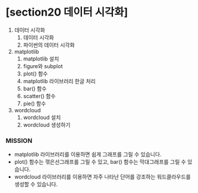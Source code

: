 # [section20 데이터 시각화] 

01. 데이터 시각화
    1. 데이터 시각화
    2. 파이썬의 데이터 시각화
02. matplotlib
    1. matplotlib 설치
    2. figure와 subplot
    3. plot() 함수
    4. matplotlib 라이브러리 한글 처리
    5. bar() 함수
    6. scatter() 함수
    7. pie() 함수
03. wordcloud
    1. wordcloud 설치
    2. wordcloud 생성하기


### MISSION ###
- matplotlib 라이브러리를 이용하면 쉽게 그래프를 그릴 수 있습니다.
- plot() 함수는 꺾은선그래프를 그릴 수 있고, bar() 함수는 막대그래프를 그릴 수 있습니다.
- wordcloud 라이브러리를 이용하면 자주 나타난 단어를 강조하는 워드클라우드를 생성할 수 있습니다.
